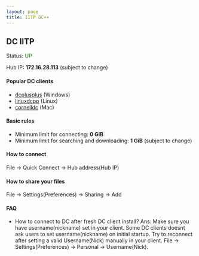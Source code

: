 ```yaml
---
layout: page
title: IITP DC++
---
```


## DC IITP

Status: <span style="color:green">UP</span>
<!-- Status: <span style="color:red">DOWN</span> -->

Hub IP: **172.16.28.113** (subject to change) 

#### Popular DC clients

* [dcplusplus](http://dcplusplus.sourceforge.net/) (Windows)
* [linuxdcpp](https://launchpad.net/linuxdcpp) (Linux)
* [cornelldc](http://www.cornelldc.com/mac/index.php) (Mac)

#### Basic rules

* Minimum limit for connecting: **0 GiB**
* Minimum limit for searching and downloading: **1 GiB** (subject to change) 

#### How to connect

File -> Quick Connect -> Hub address(Hub IP)

#### How to share your files

File -> Settings(Preferences) -> Sharing -> Add

#### FAQ

* How to connect to DC after fresh DC client install?
Ans: Make sure you have username(nickname) set in your client. Some DC clients doesnt ask users to set username(nickname) on initial startup. Try to reconnect after setting a valid Username(Nick) manually in your client. File -> Settings(Preferences) -> Personal -> Username(Nick).